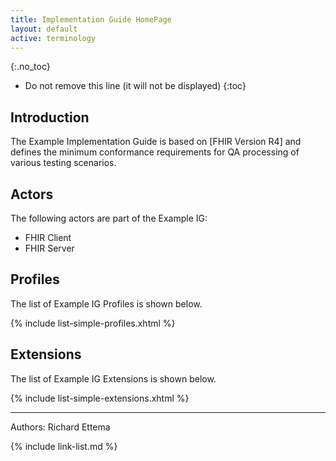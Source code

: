 ```yaml
---
title: Implementation Guide HomePage
layout: default
active: terminology
---
```


{:.no_toc}

<!-- TOC  the css styling for this is \pages\assets\css\project.css under 'markdown-toc'-->

* Do not remove this line (it will not be displayed)
{:toc}


<!-- end TOC -->

## Introduction

The Example Implementation Guide is based on [FHIR Version R4] and defines the minimum conformance requirements for QA processing of various testing scenarios.  

## Actors

The following actors are part of the Example IG:

* FHIR Client
* FHIR Server


## Profiles

The list of Example IG Profiles is shown below.

{% include list-simple-profiles.xhtml %}


## Extensions

The list of Example IG Extensions is shown below.

{% include list-simple-extensions.xhtml %}

----


Authors: Richard Ettema

{% include link-list.md %}
